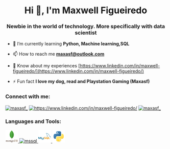 <h1 align="center">Hi 👋, I'm Maxwell Figueiredo</h1>
<h3 align="center">Newbie in the world of technology. More specifically with data scientist</h3>

- 🌱 I’m currently learning **Python, Machine learning,SQL**

- 📫 How to reach me **maxasf@outlook.com**

- 📄 Know about my experiences [https://www.linkedin.com/in/maxwell-figueiredo/](https://www.linkedin.com/in/maxwell-figueiredo/)

- ⚡ Fun fact **I love my dog, read and Playstation Gaming (Maxasf)**

<h3 align="left">Connect with me:</h3>
<p align="left">
<a href="https://twitter.com/maxasf_" target="blank"><img align="center" src="https://raw.githubusercontent.com/rahuldkjain/github-profile-readme-generator/master/src/images/icons/Social/twitter.svg" alt="maxasf_" height="30" width="40" /></a>
<a href="https://linkedin.com/in/https://www.linkedin.com/in/maxwell-figueiredo/" target="blank"><img align="center" src="https://raw.githubusercontent.com/rahuldkjain/github-profile-readme-generator/master/src/images/icons/Social/linked-in-alt.svg" alt="https://www.linkedin.com/in/maxwell-figueiredo/" height="30" width="40" /></a>
<a href="https://instagram.com/maxasf_" target="blank"><img align="center" src="https://raw.githubusercontent.com/rahuldkjain/github-profile-readme-generator/master/src/images/icons/Social/instagram.svg" alt="maxasf_" height="30" width="40" /></a>
</p>

<h3 align="left">Languages and Tools:</h3>
<p align="left"> <a href="https://www.mongodb.com/" target="_blank" rel="noreferrer"> <img src="https://raw.githubusercontent.com/devicons/devicon/master/icons/mongodb/mongodb-original-wordmark.svg" alt="mongodb" width="40" height="40"/> </a> <a href="https://www.microsoft.com/en-us/sql-server" target="_blank" rel="noreferrer"> <img src="https://www.svgrepo.com/show/303229/microsoft-sql-server-logo.svg" alt="mssql" width="40" height="40"/> </a> <a href="https://www.mysql.com/" target="_blank" rel="noreferrer"> <img src="https://raw.githubusercontent.com/devicons/devicon/master/icons/mysql/mysql-original-wordmark.svg" alt="mysql" width="40" height="40"/> </a> <a href="https://www.python.org" target="_blank" rel="noreferrer"> <img src="https://raw.githubusercontent.com/devicons/devicon/master/icons/python/python-original.svg" alt="python" width="40" height="40"/> </a> </p>


<!---

- 👋 Hi, I’m @maxasf
- 👀 I’m interested in ...
- 🌱 I’m currently learning ...
- 💞️ I’m looking to collaborate on ...
- 📫 How to reach me ...

<!---
maxasf/maxasf is a ✨ special ✨ repository because its `README.md` (this file) appears on your GitHub profile.
You can click the Preview link to take a look at your changes.
--->
